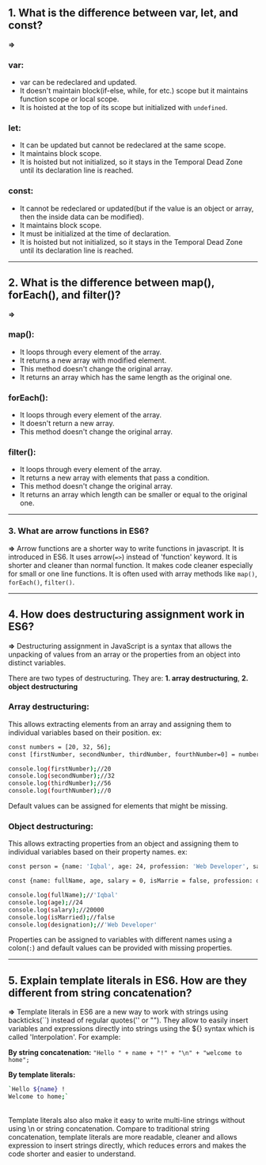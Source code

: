 ## 1. What is the difference between var, let, and const?

**=>**

### var:

- var can be redeclared and updated.
- It doesn't maintain block(if-else, while, for etc.) scope but it maintains function scope or local scope.
- It is hoisted at the top of its scope but initialized with `undefined`.

### let:

- It can be updated but cannot be redeclared at the same scope.
- It maintains block scope.
- It is hoisted but not initialized, so it stays in the Temporal Dead Zone until its declaration line is reached.

### const:

- It cannot be redeclared or updated(but if the value is an object or array, then the inside data can be modified).
- It maintains block scope.
- It must be initialized at the time of declaration.
- It is hoisted but not initialized, so it stays in the Temporal Dead Zone until its declaration line is reached.

---

## 2. What is the difference between map(), forEach(), and filter()?

**=>**

### map():

- It loops through every element of the array.
- It returns a new array with modified element.
- This method doesn't change the original array.
- It returns an array which has the same length as the original one.

### forEach():

- It loops through every element of the array.
- It doesn't return a new array.
- This method doesn't change the original array.

### filter():

- It loops through every element of the array.
- It returns a new array with elements that pass a condition.
- This method doesn't change the original array.
- It returns an array which length can be smaller or equal to the original one.

---

### 3. What are arrow functions in ES6?

**=>** Arrow functions are a shorter way to write functions in javascript. It is introduced in ES6. It uses arrow(`=>`) instead of 'function' keyword. It is shorter and cleaner than normal function. It makes code cleaner especially for small or one line functions. It is often used with array methods like `map()`, `forEach()`, `filter()`.

---

## 4. How does destructuring assignment work in ES6?

**=>** Destructuring assignment in JavaScript is a syntax that allows the unpacking of values from an array or the properties from an object into distinct variables.

There are two types of destructuring. They are: **1. array destructuring**, **2. object destructuring**

### Array destructuring:

This allows extracting elements from an array and assigning them to individual variables based on their position. ex:

```bash
const numbers = [20, 32, 56];
const [firstNumber, secondNumber, thirdNumber, fourthNumber=0] = numbers;

console.log(firstNumber);//20
console.log(secondNumber);//32
console.log(thirdNumber);//56
console.log(fourthNumber);//0
```

Default values can be assigned for elements that might be missing.

### Object destructuring:

This allows extracting properties from an object and assigning them to individual variables based on their property names. ex:

```bash
const person = {name: 'Iqbal', age: 24, profession: 'Web Developer', salary: 20000};

const {name: fullName, age, salary = 0, isMarrie = false, profession: designation} = person;

console.log(fullName);//'Iqbal'
console.log(age);//24
console.log(salary);//20000
console.log(isMarried);//false
console.log(designation);//'Web Developer'
```

Properties can be assigned to variables with different names using a colon(`:`) and default values can be provided with missing properties.

---

## 5. Explain template literals in ES6. How are they different from string concatenation?

**=>** Template literals in ES6 are a new way to work with strings using backticks(``) instead of regular quotes('' or ""). They allow to easily insert variables and expressions directly into strings using the ${} syntax which is called 'Interpolation'. For example:

**By string concatenation:**
`"Hello " + name + "!" + "\n" + "welcome to home";`

**By template literals:**

```bash
`Hello ${name} !
Welcome to home;`
```

</br>Template literals also also make it easy to write multi-line strings without using \n or string concatenation. Compare to traditional string concatenation, template literals are more readable, cleaner and allows expression to insert strings directly, which reduces errors and makes the code shorter and easier to understand.
